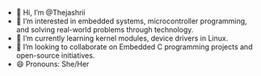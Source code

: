 - 👋 Hi, I’m @Thejashrii
- 👀 I’m interested in embedded systems, microcontroller programming, and solving real-world problems through technology.
- 🌱 I’m currently learning kernel modules, device drivers in Linux.
- 💞️ I’m looking to collaborate on Embedded C programming projects and open-source initiatives.
- 😄 Pronouns: She/Her

<!---
Thejashrii/Thejashrii is a ✨ special ✨ repository because its `README.md` (this file) appears on your GitHub profile.
You can click the Preview link to take a look at your changes.
--->
